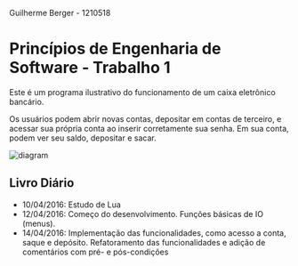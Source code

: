 Guilherme Berger - 1210518

# Princípios de Engenharia de Software - Trabalho 1

Este é um programa ilustrativo do funcionamento de um caixa eletrônico bancário.

Os usuários podem abrir novas contas, depositar em contas de terceiro, e acessar sua própria conta
ao inserir corretamente sua senha. Em sua conta, podem ver seu saldo, depositar e sacar.

![diagram](/diagram.png)


## Livro Diário

* 10/04/2016: Estudo de Lua
* 12/04/2016: Começo do desenvolvimento. Funções básicas de IO (menus).
* 14/04/2016: Implementação das funcionalidades, como acesso a conta, saque e depósito.
  Refatoramento das funcionalidades e adição de comentários com pré- e pós-condições
   
